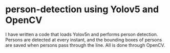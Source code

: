 # person-detection using Yolov5 and OpenCV
I have written a code that loads Yolov5n and performs person detection. Persons are detected at every instant, and the bounding boxes of persons are saved when persons pass through the line. All is done through OpenCV.
